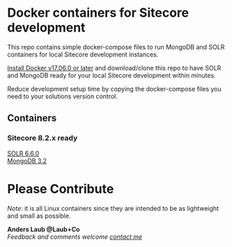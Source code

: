 # Docker containers for Sitecore development

This repo contains simple docker-compose files to run MongoDB and SOLR containers for local Sitecore development instances.

[Install Docker v17.06.0 or later](https://store.docker.com/editions/community/docker-ce-desktop-windows)
and download/clone this repo to have SOLR and MongoDB ready for your local Sitecore development within minutes.  

Reduce development setup time by copying the docker-compose files you need to your solutions version control.

## Containers 

### Sitecore 8.2.x ready ###
[SOLR 6.6.0](/containers/solr/6.6.0-bitnami-sitecore/)  
[MongoDB 3.2](/containers/mongo/3.2/)  

# Please Contribute # 

*Note*: it is all Linux containers since they are intended to be as lightweight and small as possible.

**Anders Laub @Laub+Co**  
*Feedback and comments welcome [contact me](mailto:contact@laubplusco.net)*